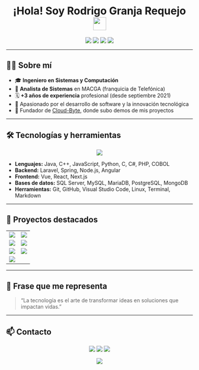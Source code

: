<h1 align="center">
  <b>¡Hola! Soy Rodrigo Granja Requejo</b>
  <img src="https://media.giphy.com/media/hvRJCLFzcasrR4ia7z/giphy.gif" width="35">
</h1>

<p align="center">
  <a href="https://cloud-byte.com"><img src="https://img.shields.io/badge/Web-CloudByte-0078d7?style=for-the-badge&logo=google-chrome&logoColor=white"></a>
  <a href="https://wa.me/qr/OTZVNVALFV3TJK1"><img src="https://img.shields.io/badge/WhatsApp-Contactar-25D366?style=for-the-badge&logo=whatsapp&logoColor=white"></a>
  <a href="https://facebook.com/rodrigo.granjar"><img src="https://img.shields.io/badge/Facebook-Rodrigo-1877F2?style=for-the-badge&logo=facebook&logoColor=white"></a>
  <img src="https://img.shields.io/badge/Ubicación-Chiclayo-FF5733?style=for-the-badge&logo=google-maps&logoColor=white">
</p>

---

## 👨‍💻 Sobre mí

- 🎓 **Ingeniero en Sistemas y Computación**
- 💼 **Analista de Sistemas** en MACGA (franquicia de Telefónica)
- 🗓️ **+3 años de experiencia** profesional (desde septiembre 2021)
- 🚀 Apasionado por el desarrollo de software y la innovación tecnológica
- 🏢 Fundador de [Cloud-Byte](https://cloud-byte.com), donde subo demos de mis proyectos

---

## 🛠️ Tecnologías y herramientas

<p align="center">
  <img src="https://skillicons.dev/icons?i=java,cpp,js,py,php,cs,laravel,spring,nodejs,angular,vue,react,nextjs,mysql,postgres,mongodb,git,github,linux,vscode" />
</p>

- **Lenguajes:** Java, C++, JavaScript, Python, C, C#, PHP, COBOL
- **Backend:** Laravel, Spring, Node.js, Angular
- **Frontend:** Vue, React, Next.js
- **Bases de datos:** SQL Server, MySQL, MariaDB, PostgreSQL, MongoDB
- **Herramientas:** Git, GitHub, Visual Studio Code, Linux, Terminal, Markdown

---

## 🚩 Proyectos destacados

<table>
  <tr>
    <td><a href="https://github.com/Rodrigo270695/supervisioneventos"><img src="https://img.shields.io/badge/SupervisionEventos-Vue-42b883?style=for-the-badge&logo=vue.js&logoColor=white"></a></td>
    <td><a href="https://github.com/Rodrigo270695/portalAD"><img src="https://img.shields.io/badge/PortalAD-TypeScript-3178c6?style=for-the-badge&logo=typescript&logoColor=white"></a></td>
  </tr>
  <tr>
    <td><a href="https://github.com/Rodrigo270695/MensajeMasivo"><img src="https://img.shields.io/badge/MensajeMasivo-TypeScript-3178c6?style=for-the-badge&logo=typescript&logoColor=white"></a></td>
    <td><a href="https://github.com/Rodrigo270695/cloudbyte"><img src="https://img.shields.io/badge/CloudByte-JavaScript-f7df1e?style=for-the-badge&logo=javascript&logoColor=black"></a></td>
  </tr>
  <tr>
    <td><a href="https://github.com/Rodrigo270695/gestion_tareas_react"><img src="https://img.shields.io/badge/GestiónTareas-React-61dafb?style=for-the-badge&logo=react&logoColor=black"></a></td>
    <td><a href="https://github.com/Rodrigo270695/agente_turistico"><img src="https://img.shields.io/badge/AgenteTurístico-Vue-42b883?style=for-the-badge&logo=vue.js&logoColor=white"></a></td>
  </tr>
  <tr>
    <td><a href="https://github.com/Rodrigo270695/asistenciav2"><img src="https://img.shields.io/badge/AsistenciaV2-Vue-42b883?style=for-the-badge&logo=vue.js&logoColor=white"></a></td>
  </tr>
</table>

---

## 🌟 Frase que me representa

> “La tecnología es el arte de transformar ideas en soluciones que impactan vidas.”

---

## 📫 Contacto

<p align="center">
  <a href="https://cloud-byte.com"><img src="https://img.shields.io/badge/Web-CloudByte-0078d7?style=for-the-badge&logo=google-chrome&logoColor=white"></a>
  <a href="https://wa.me/qr/OTZVNVALFV3TJK1"><img src="https://img.shields.io/badge/WhatsApp-Contactar-25D366?style=for-the-badge&logo=whatsapp&logoColor=white"></a>
  <a href="https://facebook.com/rodrigo.granjar"><img src="https://img.shields.io/badge/Facebook-Rodrigo-1877F2?style=for-the-badge&logo=facebook&logoColor=white"></a>
</p>
<p align="center">
  <img src="https://img.shields.io/badge/Ubicación-Chiclayo-FF5733?style=for-the-badge&logo=google-maps&logoColor=white">
</p>
